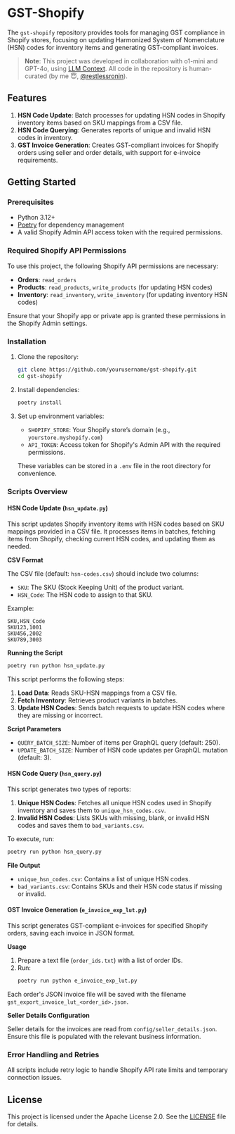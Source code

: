 # GST-Shopify

The `gst-shopify` repository provides tools for managing GST compliance in Shopify stores, focusing on updating Harmonized System of Nomenclature (HSN) codes for inventory items and generating GST-compliant invoices.

> **Note**: This project was developed in collaboration with o1-mini and GPT-4o, using [LLM Context](https://github.com/cyberchitta/llm-context.py). All code in the repository is human-curated (by me 😇, [@restlessronin](https://github.com/restlessronin)).

## Features

1. **HSN Code Update**: Batch processes for updating HSN codes in Shopify inventory items based on SKU mappings from a CSV file.
2. **HSN Code Querying**: Generates reports of unique and invalid HSN codes in inventory.
3. **GST Invoice Generation**: Creates GST-compliant invoices for Shopify orders using seller and order details, with support for e-invoice requirements.

## Getting Started

### Prerequisites

- Python 3.12+
- [Poetry](https://python-poetry.org/) for dependency management
- A valid Shopify Admin API access token with the required permissions.

### Required Shopify API Permissions

To use this project, the following Shopify API permissions are necessary:

- **Orders**: `read_orders`
- **Products**: `read_products`, `write_products` (for updating HSN codes)
- **Inventory**: `read_inventory`, `write_inventory` (for updating inventory HSN codes)

Ensure that your Shopify app or private app is granted these permissions in the Shopify Admin settings.

### Installation

1. Clone the repository:
   ```bash
   git clone https://github.com/yourusername/gst-shopify.git
   cd gst-shopify
   ```

2. Install dependencies:
   ```bash
   poetry install
   ```

3. Set up environment variables:
   - `SHOPIFY_STORE`: Your Shopify store’s domain (e.g., `yourstore.myshopify.com`)
   - `API_TOKEN`: Access token for Shopify's Admin API with the required permissions.

   These variables can be stored in a `.env` file in the root directory for convenience.

### Scripts Overview

#### HSN Code Update (`hsn_update.py`)

This script updates Shopify inventory items with HSN codes based on SKU mappings provided in a CSV file. It processes items in batches, fetching items from Shopify, checking current HSN codes, and updating them as needed.

**CSV Format**

The CSV file (default: `hsn-codes.csv`) should include two columns:

- `SKU`: The SKU (Stock Keeping Unit) of the product variant.
- `HSN_Code`: The HSN code to assign to that SKU.

Example:
```csv
SKU,HSN_Code
SKU123,1001
SKU456,2002
SKU789,3003
```

**Running the Script**

```bash
poetry run python hsn_update.py
```

This script performs the following steps:

1. **Load Data**: Reads SKU-HSN mappings from a CSV file.
2. **Fetch Inventory**: Retrieves product variants in batches.
3. **Update HSN Codes**: Sends batch requests to update HSN codes where they are missing or incorrect.

**Script Parameters**

- `QUERY_BATCH_SIZE`: Number of items per GraphQL query (default: 250).
- `UPDATE_BATCH_SIZE`: Number of HSN code updates per GraphQL mutation (default: 3).

#### HSN Code Query (`hsn_query.py`)

This script generates two types of reports:

1. **Unique HSN Codes**: Fetches all unique HSN codes used in Shopify inventory and saves them to `unique_hsn_codes.csv`.
2. **Invalid HSN Codes**: Lists SKUs with missing, blank, or invalid HSN codes and saves them to `bad_variants.csv`.

To execute, run:
```bash
poetry run python hsn_query.py
```

**File Output**

- `unique_hsn_codes.csv`: Contains a list of unique HSN codes.
- `bad_variants.csv`: Contains SKUs and their HSN code status if missing or invalid.

#### GST Invoice Generation (`e_invoice_exp_lut.py`)

This script generates GST-compliant e-invoices for specified Shopify orders, saving each invoice in JSON format.

**Usage**

1. Prepare a text file (`order_ids.txt`) with a list of order IDs.
2. Run:
   ```bash
   poetry run python e_invoice_exp_lut.py
   ```

Each order's JSON invoice file will be saved with the filename `gst_export_invoice_lut_<order_id>.json`.

**Seller Details Configuration**

Seller details for the invoices are read from `config/seller_details.json`. Ensure this file is populated with the relevant business information.

### Error Handling and Retries

All scripts include retry logic to handle Shopify API rate limits and temporary connection issues.

## License

This project is licensed under the Apache License 2.0. See the [LICENSE](LICENSE) file for details.
